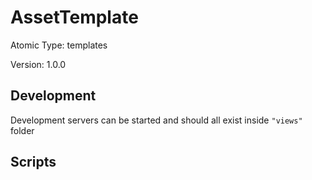# AssetTemplate

Atomic Type: templates

Version: 1.0.0

## Development

Development servers can be started and should all exist inside `"views"` folder

## Scripts
